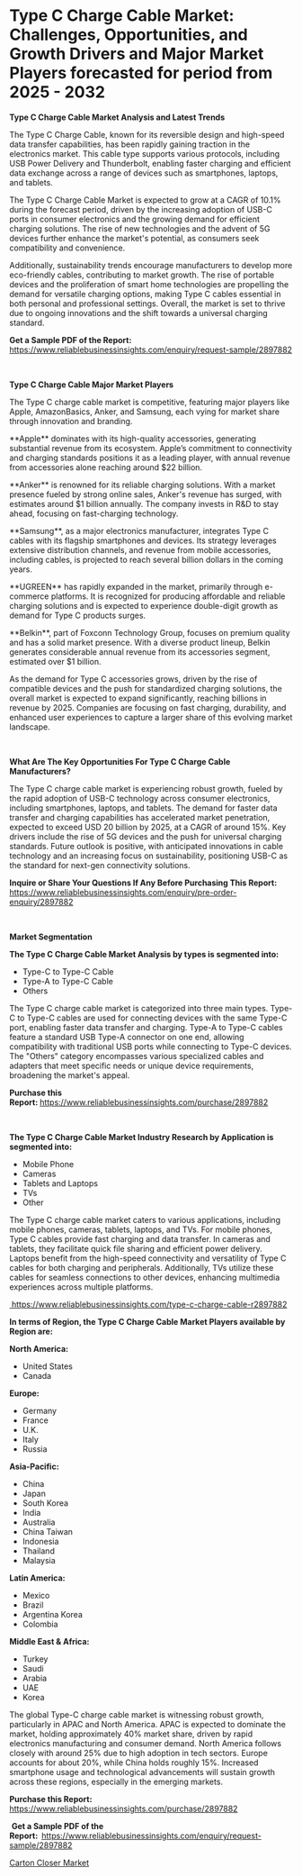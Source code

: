 <p><h1>Type C Charge Cable Market: Challenges, Opportunities, and Growth Drivers and Major Market Players forecasted for period from 2025 - 2032</h1></p><p><strong>Type C Charge Cable Market Analysis and Latest Trends</strong></p>
<p><p>The Type C Charge Cable, known for its reversible design and high-speed data transfer capabilities, has been rapidly gaining traction in the electronics market. This cable type supports various protocols, including USB Power Delivery and Thunderbolt, enabling faster charging and efficient data exchange across a range of devices such as smartphones, laptops, and tablets. </p><p>The Type C Charge Cable Market is expected to grow at a CAGR of 10.1% during the forecast period, driven by the increasing adoption of USB-C ports in consumer electronics and the growing demand for efficient charging solutions. The rise of new technologies and the advent of 5G devices further enhance the market's potential, as consumers seek compatibility and convenience. </p><p>Additionally, sustainability trends encourage manufacturers to develop more eco-friendly cables, contributing to market growth. The rise of portable devices and the proliferation of smart home technologies are propelling the demand for versatile charging options, making Type C cables essential in both personal and professional settings. Overall, the market is set to thrive due to ongoing innovations and the shift towards a universal charging standard.</p></p>
<p><strong>Get a Sample PDF of the Report:&nbsp;</strong> <a href="https://www.reliablebusinessinsights.com/enquiry/request-sample/2897882?utm_campaign=2734&utm_medium=2&utm_source=Github&utm_content=ia&utm_term=15032025&utm_id=type-c-charge-cable">https://www.reliablebusinessinsights.com/enquiry/request-sample/2897882</a></p>
<p>&nbsp;</p>
<p><strong>Type C Charge Cable Major Market Players</strong></p>
<p><p>The Type C charge cable market is competitive, featuring major players like Apple, AmazonBasics, Anker, and Samsung, each vying for market share through innovation and branding.</p><p>**Apple** dominates with its high-quality accessories, generating substantial revenue from its ecosystem. Apple’s commitment to connectivity and charging standards positions it as a leading player, with annual revenue from accessories alone reaching around $22 billion.</p><p>**Anker** is renowned for its reliable charging solutions. With a market presence fueled by strong online sales, Anker's revenue has surged, with estimates around $1 billion annually. The company invests in R&D to stay ahead, focusing on fast-charging technology.</p><p>**Samsung**, as a major electronics manufacturer, integrates Type C cables with its flagship smartphones and devices. Its strategy leverages extensive distribution channels, and revenue from mobile accessories, including cables, is projected to reach several billion dollars in the coming years.</p><p>**UGREEN** has rapidly expanded in the market, primarily through e-commerce platforms. It is recognized for producing affordable and reliable charging solutions and is expected to experience double-digit growth as demand for Type C products surges.</p><p>**Belkin**, part of Foxconn Technology Group, focuses on premium quality and has a solid market presence. With a diverse product lineup, Belkin generates considerable annual revenue from its accessories segment, estimated over $1 billion.</p><p>As the demand for Type C accessories grows, driven by the rise of compatible devices and the push for standardized charging solutions, the overall market is expected to expand significantly, reaching billions in revenue by 2025. Companies are focusing on fast charging, durability, and enhanced user experiences to capture a larger share of this evolving market landscape.</p></p>
<p>&nbsp;</p>
<p><strong>What Are The Key Opportunities For Type C Charge Cable Manufacturers?</strong></p>
<p><p>The Type C charge cable market is experiencing robust growth, fueled by the rapid adoption of USB-C technology across consumer electronics, including smartphones, laptops, and tablets. The demand for faster data transfer and charging capabilities has accelerated market penetration, expected to exceed USD 20 billion by 2025, at a CAGR of around 15%. Key drivers include the rise of 5G devices and the push for universal charging standards. Future outlook is positive, with anticipated innovations in cable technology and an increasing focus on sustainability, positioning USB-C as the standard for next-gen connectivity solutions.</p></p>
<p><strong>Inquire or Share Your Questions If Any Before Purchasing This Report:</strong> <a href="https://www.reliablebusinessinsights.com/enquiry/pre-order-enquiry/2897882?utm_campaign=2734&utm_medium=2&utm_source=Github&utm_content=ia&utm_term=15032025&utm_id=type-c-charge-cable">https://www.reliablebusinessinsights.com/enquiry/pre-order-enquiry/2897882</a></p>
<p>&nbsp;</p>
<p><strong>Market Segmentation</strong></p>
<p><strong>The Type C Charge Cable Market Analysis by types is segmented into:</strong></p>
<p><ul><li>Type-C to Type-C Cable</li><li>Type-A to Type-C Cable</li><li>Others</li></ul></p>
<p><p>The Type C charge cable market is categorized into three main types. Type-C to Type-C cables are used for connecting devices with the same Type-C port, enabling faster data transfer and charging. Type-A to Type-C cables feature a standard USB Type-A connector on one end, allowing compatibility with traditional USB ports while connecting to Type-C devices. The "Others" category encompasses various specialized cables and adapters that meet specific needs or unique device requirements, broadening the market's appeal.</p></p>
<p><strong>Purchase this Report:&nbsp;</strong><a href="https://www.reliablebusinessinsights.com/purchase/2897882?utm_campaign=2734&utm_medium=2&utm_source=Github&utm_content=ia&utm_term=15032025&utm_id=type-c-charge-cable">https://www.reliablebusinessinsights.com/purchase/2897882</a></p>
<p>&nbsp;</p>
<p><strong>The Type C Charge Cable Market Industry Research by Application is segmented into:</strong></p>
<p><ul><li>Mobile Phone</li><li>Cameras</li><li>Tablets and Laptops</li><li>TVs</li><li>Other</li></ul></p>
<p><p>The Type C charge cable market caters to various applications, including mobile phones, cameras, tablets, laptops, and TVs. For mobile phones, Type C cables provide fast charging and data transfer. In cameras and tablets, they facilitate quick file sharing and efficient power delivery. Laptops benefit from the high-speed connectivity and versatility of Type C cables for both charging and peripherals. Additionally, TVs utilize these cables for seamless connections to other devices, enhancing multimedia experiences across multiple platforms.</p></p>
<p><a href="https://www.reliablebusinessinsights.com/type-c-charge-cable-r2897882?utm_campaign=2734&utm_medium=2&utm_source=Github&utm_content=ia&utm_term=15032025&utm_id=type-c-charge-cable">&nbsp;https://www.reliablebusinessinsights.com/type-c-charge-cable-r2897882</a></p>
<p><strong>In terms of Region, the Type C Charge Cable Market Players available by Region are:</strong></p>
<p>
    <p> <strong> North America: </strong>
        <ul>
            <li>United States</li>
            <li>Canada</li>
        </ul>
        </p> 
    <p> <strong> Europe: </strong>
        <ul>
            <li>Germany</li>
            <li>France</li>
            <li>U.K.</li>
            <li>Italy</li>
            <li>Russia</li>
        </ul>
        </p> 
    <p> <strong> Asia-Pacific: </strong>
        <ul>
            <li>China</li>
            <li>Japan</li>
            <li>South Korea</li>
            <li>India</li>
            <li>Australia</li>
            <li>China Taiwan</li>
            <li>Indonesia</li>
            <li>Thailand</li>
            <li>Malaysia</li>
        </ul>
        </p> 
    <p> <strong> Latin America: </strong>
        <ul>
            <li>Mexico</li>
            <li>Brazil</li>
            <li>Argentina Korea</li>
            <li>Colombia</li>
        </ul>
        </p> 
    <p> <strong> Middle East & Africa: </strong>
        <ul>
            <li>Turkey</li>
            <li>Saudi</li>
            <li>Arabia</li>
            <li>UAE</li>
            <li>Korea</li>
        </ul>
    </p>
    </p>
<p><p>The global Type-C charge cable market is witnessing robust growth, particularly in APAC and North America. APAC is expected to dominate the market, holding approximately 40% market share, driven by rapid electronics manufacturing and consumer demand. North America follows closely with around 25% due to high adoption in tech sectors. Europe accounts for about 20%, while China holds roughly 15%. Increased smartphone usage and technological advancements will sustain growth across these regions, especially in the emerging markets.</p></p>
<p><strong>Purchase this Report: </strong><a href="https://www.reliablebusinessinsights.com/purchase/2897882?utm_campaign=2734&utm_medium=2&utm_source=Github&utm_content=ia&utm_term=15032025&utm_id=type-c-charge-cable">https://www.reliablebusinessinsights.com/purchase/2897882</a></p>
<p>&nbsp;<strong>Get a Sample PDF of the Report:&nbsp;&nbsp;</strong><a href="https://www.reliablebusinessinsights.com/enquiry/request-sample/2897882?utm_campaign=2734&utm_medium=2&utm_source=Github&utm_content=ia&utm_term=15032025&utm_id=type-c-charge-cable">https://www.reliablebusinessinsights.com/enquiry/request-sample/2897882</a></p>
<p><strong></strong></p>
<p><p><a href="https://github.com/AlisaRowe24/Market-Research-Report-List-1/blob/main/carton-closer-market.md?utm_campaign=2734&utm_medium=2&utm_source=Github&utm_content=ia&utm_term=15032025&utm_id=type-c-charge-cable">Carton Closer Market</a></p></p>
